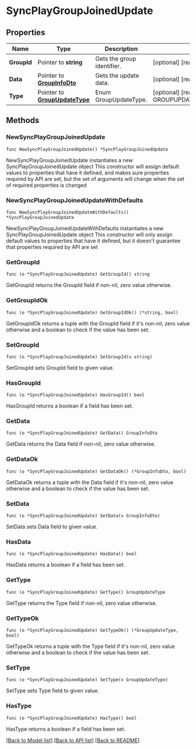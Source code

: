 # SyncPlayGroupJoinedUpdate

## Properties

Name | Type | Description | Notes
------------ | ------------- | ------------- | -------------
**GroupId** | Pointer to **string** | Gets the group identifier. | [optional] [readonly] 
**Data** | Pointer to [**GroupInfoDto**](GroupInfoDto.md) | Gets the update data. | [optional] [readonly] 
**Type** | Pointer to [**GroupUpdateType**](GroupUpdateType.md) | Enum GroupUpdateType. | [optional] [readonly] [default to GROUPUPDATETYPE_GROUP_JOINED]

## Methods

### NewSyncPlayGroupJoinedUpdate

`func NewSyncPlayGroupJoinedUpdate() *SyncPlayGroupJoinedUpdate`

NewSyncPlayGroupJoinedUpdate instantiates a new SyncPlayGroupJoinedUpdate object
This constructor will assign default values to properties that have it defined,
and makes sure properties required by API are set, but the set of arguments
will change when the set of required properties is changed

### NewSyncPlayGroupJoinedUpdateWithDefaults

`func NewSyncPlayGroupJoinedUpdateWithDefaults() *SyncPlayGroupJoinedUpdate`

NewSyncPlayGroupJoinedUpdateWithDefaults instantiates a new SyncPlayGroupJoinedUpdate object
This constructor will only assign default values to properties that have it defined,
but it doesn't guarantee that properties required by API are set

### GetGroupId

`func (o *SyncPlayGroupJoinedUpdate) GetGroupId() string`

GetGroupId returns the GroupId field if non-nil, zero value otherwise.

### GetGroupIdOk

`func (o *SyncPlayGroupJoinedUpdate) GetGroupIdOk() (*string, bool)`

GetGroupIdOk returns a tuple with the GroupId field if it's non-nil, zero value otherwise
and a boolean to check if the value has been set.

### SetGroupId

`func (o *SyncPlayGroupJoinedUpdate) SetGroupId(v string)`

SetGroupId sets GroupId field to given value.

### HasGroupId

`func (o *SyncPlayGroupJoinedUpdate) HasGroupId() bool`

HasGroupId returns a boolean if a field has been set.

### GetData

`func (o *SyncPlayGroupJoinedUpdate) GetData() GroupInfoDto`

GetData returns the Data field if non-nil, zero value otherwise.

### GetDataOk

`func (o *SyncPlayGroupJoinedUpdate) GetDataOk() (*GroupInfoDto, bool)`

GetDataOk returns a tuple with the Data field if it's non-nil, zero value otherwise
and a boolean to check if the value has been set.

### SetData

`func (o *SyncPlayGroupJoinedUpdate) SetData(v GroupInfoDto)`

SetData sets Data field to given value.

### HasData

`func (o *SyncPlayGroupJoinedUpdate) HasData() bool`

HasData returns a boolean if a field has been set.

### GetType

`func (o *SyncPlayGroupJoinedUpdate) GetType() GroupUpdateType`

GetType returns the Type field if non-nil, zero value otherwise.

### GetTypeOk

`func (o *SyncPlayGroupJoinedUpdate) GetTypeOk() (*GroupUpdateType, bool)`

GetTypeOk returns a tuple with the Type field if it's non-nil, zero value otherwise
and a boolean to check if the value has been set.

### SetType

`func (o *SyncPlayGroupJoinedUpdate) SetType(v GroupUpdateType)`

SetType sets Type field to given value.

### HasType

`func (o *SyncPlayGroupJoinedUpdate) HasType() bool`

HasType returns a boolean if a field has been set.


[[Back to Model list]](../README.md#documentation-for-models) [[Back to API list]](../README.md#documentation-for-api-endpoints) [[Back to README]](../README.md)


